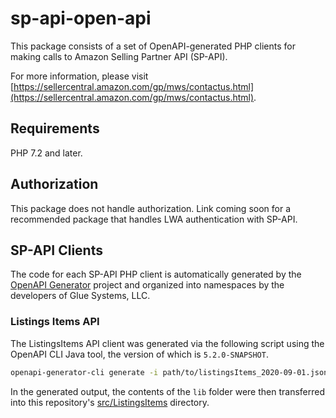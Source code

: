 # sp-api-open-api

This package consists of a set of OpenAPI-generated PHP clients for making calls to Amazon Selling Partner API (SP-API).

For more information, please visit [https://sellercentral.amazon.com/gp/mws/contactus.html](https://sellercentral.amazon.com/gp/mws/contactus.html).


## Requirements

PHP 7.2 and later.


## Authorization

This package does not handle authorization. Link coming soon for a recommended package that handles LWA authentication with SP-API.


## SP-API Clients

The code for each SP-API PHP client is automatically generated by the [OpenAPI Generator](https://openapi-generator.tech) project and organized into namespaces by the developers of Glue Systems, LLC.

### Listings Items API

The ListingsItems API client was generated via the following script using the OpenAPI CLI Java tool, the version of which is `5.2.0-SNAPSHOT`.

```BASH
openapi-generator-cli generate -i path/to/listingsItems_2020-09-01.json -g php -o path/to/output --additional-properties=invokerPackage="Glue\SPAPI\OpenAPI\ListingsItems"
```

In the generated output, the contents of the `lib` folder were then transferred into this repository's [src/ListingsItems](src/ListingsItems) directory.
